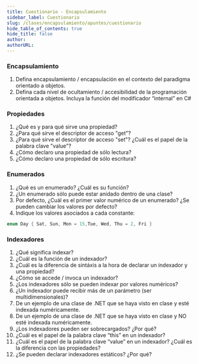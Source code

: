 ```yaml
---
title: Cuestionario - Encapsulamiento
sidebar_label: Cuestionario
slug: /clases/encapsulamiento/apuntes/cuestionario
hide_table_of_contents: true
hide_title: false
author: 
authorURL: 
---
```

### Encapsulamiento
1. Defina encapsulamiento / encapsulación en el contexto del paradigma orientado a objetos.
2. Defina cada nivel de ocultamiento / accesibilidad de la programación orientada a objetos. Incluya la función del modificador “internal” en C#

### Propiedades
1. ¿Qué es y para qué sirve una propiedad?
2. ¿Para qué sirve el descriptor de acceso "get"?
3. ¿Para qué sirve el descriptor de acceso "set"? ¿Cuál es el papel de la palabra clave "value"?
4. ¿Cómo declaro una propiedad de sólo lectura?
5. ¿Cómo declaro una propiedad de sólo escritura?

### Enumerados
1. ¿Qué es un enumerado? ¿Cuál es su función?
2. ¿Un enumerado sólo puede estar anidado dentro de una clase?
3. Por defecto, ¿Cuál es el primer valor numérico de un enumerado? ¿Se pueden cambiar los valores por defecto?
4.  Indique los valores asociados a cada constante:

```csharp
enum Day { Sat, Sun, Mon = 15,Tue, Wed, Thu = 2, Fri }
```

### Indexadores
1.  ¿Qué significa indexar?
2.  ¿Cuál es la función de un indexador?
3.  ¿Cuál es la diferencia de sintáxis a la hora de declarar un indexador y una propiedad?
4.  ¿Cómo se accede / invoca un indexador? 
5.  ¿Los indexadores sólo se pueden indexar por valores numéricos?
6.  ¿Un indexador puede recibir más de un parámetro (ser multidimensionales)?
7.  De un ejemplo de una clase de .NET que se haya visto en clase y esté indexada numéricamente.
8.  De un ejemplo de una clase de .NET que se haya visto en clase y NO esté indexada numéricamente.
9.  ¿Los indexadores pueden ser sobrecargados? ¿Por qué? 
10. ¿Cuál es el papel de la palabra clave “this” en un indexador? 
11. ¿Cuál es el papel de la palabra clave “value” en un indexador? ¿Cuál es la diferencia con las propiedades?
12. ¿Se pueden declarar indexadores estáticos? ¿Por qué?